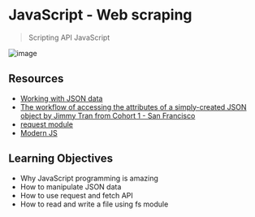 # JavaScript - Web scraping

> Scripting
> API
> JavaScript
> 
![image](https://github.com/RichardMiruka/alx-higher_level_programming/assets/105627752/9d0a5a32-ba87-47b9-8018-a80cb94f4b3c)

## Resources 
* [Working with JSON data](https://intranet.alxswe.com/rltoken/ONv-sSv-FA87Mc5rMZmO6A)
* [The workflow of accessing the attributes of a simply-created JSON object by Jimmy Tran from Cohort 1 - San Francisco](https://intranet.alxswe.com/rltoken/zm0h7FqpQCZZpPZqxxwLxA)
* [request module](https://intranet.alxswe.com/rltoken/goymbxGy-cTc5ZdKBTUcTQ)
* [Modern JS](https://intranet.alxswe.com/rltoken/j2PStAUtVPdXKwrrFxpt0g)

## Learning Objectives
* Why JavaScript programming is amazing
* How to manipulate JSON data
* How to use request and fetch API
* How to read and write a file using fs module
